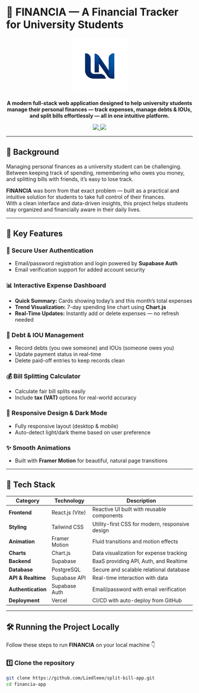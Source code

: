# 💸 FINANCIA — A Financial Tracker for University Students  

<p align="center">
  <img src="public/log.png" alt="Financia Logo" width="150"/>
</p>

<p align="center">
  <b>A modern full-stack web application designed to help university students manage their personal finances — track expenses, manage debts & IOUs, and split bills effortlessly — all in one intuitive platform.</b>
</p>

<p align="center">
  <a href="[INSERT_YOUR_VERCEL_DEPLOYMENT_LINK_HERE]">
    <img src="https://img.shields.io/badge/Live_Demo-Financia-blue?style=for-the-badge&logo=vercel"/>
  </a>
  <a href="https://github.com/Liedleee/split-bill-app">
    <img src="https://img.shields.io/badge/GitHub-Repository-black?style=for-the-badge&logo=github"/>
  </a>
</p>

---

## 🌱 Background  

Managing personal finances as a university student can be challenging. Between keeping track of spending, remembering who owes you money, and splitting bills with friends, it’s easy to lose track.  

**FINANCIA** was born from that exact problem — built as a practical and intuitive solution for students to take full control of their finances.  
With a clean interface and data-driven insights, this project helps students stay organized and financially aware in their daily lives.  

---

## 🚀 Key Features  

### 🔐 Secure User Authentication  
- Email/password registration and login powered by **Supabase Auth**  
- Email verification support for added account security  

### 📊 Interactive Expense Dashboard  
- **Quick Summary:** Cards showing today’s and this month’s total expenses  
- **Trend Visualization:** 7-day spending line chart using **Chart.js**  
- **Real-Time Updates:** Instantly add or delete expenses — no refresh needed  

### 🤝 Debt & IOU Management  
- Record debts (you owe someone) and IOUs (someone owes you)  
- Update payment status in real-time  
- Delete paid-off entries to keep records clean  

### 💰 Bill Splitting Calculator  
- Calculate fair bill splits easily  
- Include **tax (VAT)** options for real-world accuracy  

### 🌙 Responsive Design & Dark Mode  
- Fully responsive layout (desktop & mobile)  
- Auto-detect light/dark theme based on user preference  

### ✨ Smooth Animations  
- Built with **Framer Motion** for beautiful, natural page transitions  

---

## 🧩 Tech Stack  

| Category | Technology | Description |
|-----------|-------------|-------------|
| **Frontend** | React.js (Vite) | Reactive UI built with reusable components |
| **Styling** | Tailwind CSS | Utility-first CSS for modern, responsive design |
| **Animation** | Framer Motion | Fluid transitions and motion effects |
| **Charts** | Chart.js | Data visualization for expense tracking |
| **Backend** | Supabase | BaaS providing API, Auth, and Realtime |
| **Database** | PostgreSQL | Secure and scalable relational database |
| **API & Realtime** | Supabase API | Real-time interaction with data |
| **Authentication** | Supabase Auth | Email/password with email verification |
| **Deployment** | Vercel | CI/CD with auto-deploy from GitHub |

---

## 🛠️ Running the Project Locally  

Follow these steps to run **FINANCIA** on your local machine 👇  

### 1️⃣ Clone the repository  
```bash
git clone https://github.com/Liedleee/split-bill-app.git
cd financia-app
